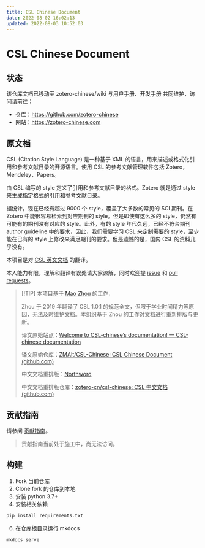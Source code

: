 ```yaml
---
title: CSL Chinese Document
date: 2022-08-02 16:02:13
updated: 2022-08-03 10:52:03
---
```


# CSL Chinese Document

## 状态

该仓库文档已移动至 zotero-chinese/wiki 与用户手册、开发手册 共同维护，访问请前往：

- 仓库：https://github.com/zotero-chinese
- 网站：https://zotero-chinese.com

##  原文档

CSL (Citation Style Language) 是一种基于 XML 的语言，用来描述或格式化引用和参考文献目录的开源语言。使用 CSL 的参考文献管理软件包括 Zotero，Mendeley，Papers。

由 CSL 编写的 style 定义了引用和参考文献目录的格式。Zotero 就是通过 style 来生成指定格式的引用和参考文献目录。

据统计，现在已经有超过 9000 个 style，覆盖了大多数的常见的 SCI 期刊。在 Zotero 中能很容易检索到对应期刊的 style。但是即使有这么多的 style，仍然有可能有的期刊没有对应的 style。此外，有的 style 年代久远，已经不符合期刊 author guideline 中的要求，因此，我们需要学习 CSL 来定制需要的 style，至少能在已有的 style 上修改来满足期刊的要求。但是遗憾的是，国内 CSL 的资料几乎没有。

本项目是对 [CSL 英文文档](https://docs.citationstyles.org/en/stable/primer.html) 的翻译。

本人能力有限，理解和翻译有误处请大家谅解，同时欢迎提 [issue](https://github.com/zotero-cn/csl-doc-chinese/issues) 和 [pull requests](https://github.com/zotero-cn/csl-doc-chinese/pulls)。

> [!TIP] 本项目基于 [Mao Zhou](https://github.com/ZMAlt) 的工作，
> 
> Zhou 于 2019 年翻译了 CSL 1.0.1 的规范全文，但限于学业时间精力等原因，无法及时维护文档。本组织基于 Zhou 的工作对文档进行重新排版与更新。
>  
> 译文原始站点：[Welcome to CSL-chinese’s documentation! — CSL-chinese documentation](https://csl-chinese.readthedocs.io/en/latest/)
> 
> 译文原始仓库：[ZMAlt/CSL-Chinese: CSL Chinese Document (github.com)](https://github.com/ZMAlt/CSL-Chinese)
> 
> 中文文档重排版：[Northword](https://github.com/northword)
> 
> 中文文档重排版仓库：[zotero-cn/csl-chinese: CSL 中文文档 (github.com)](https://github.com/zotero-cn/csl-chinese)

## 贡献指南

请参阅 [贡献指南](https://github.com/zotero-cn/contribution-guidelines)。

> 贡献指南当前处于施工中，尚无法访问。

## 构建

1. Fork 当前仓库
2. Clone fork 的仓库到本地
3. 安装 python 3.7+ 
4. 安装相关依赖

```bash
pip install requirements.txt
```

6. 在仓库根目录运行 mkdocs

```bash
mkdocs serve
```
